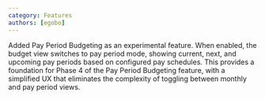 ```yaml
---
category: Features
authors: [egobo]
---
```


Added Pay Period Budgeting as an experimental feature. When enabled, the budget view switches to pay period mode, showing current, next, and upcoming pay periods based on configured pay schedules. This provides a foundation for Phase 4 of the Pay Period Budgeting feature, with a simplified UX that eliminates the complexity of toggling between monthly and pay period views. 